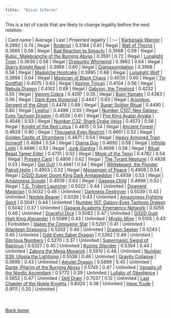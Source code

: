 ```yaml
---
title:  "Disco Inferno"
---
```


This is a list of cards that are likely to change legality before the next rotation.

| Card name | Average | Last | Projected legality |
| :-- |
[Karbonala Warrior](https://db.ygoprodeck.com/card/?search=Karbonala%20Warrior) | 0.2992 | 0.74 | Illegal |
[Rodenut](https://db.ygoprodeck.com/card/?search=Rodenut) | 0.3184 | 0.61 | Illegal |
[Wall of Thorns](https://db.ygoprodeck.com/card/?search=Wall%20of%20Thorns) | 0.3565 | 0.58 | Illegal |
[Bad Reaction to Simochi](https://db.ygoprodeck.com/card/?search=Bad%20Reaction%20to%20Simochi) | 0.3568 | 0.59 | Illegal |
[Rubic, Malebranche of the Burning Abyss](https://db.ygoprodeck.com/card/?search=Rubic,%20Malebranche%20of%20the%20Burning%20Abyss) | 0.3591 | 0.72 | Illegal |
[Lunalight Tiger](https://db.ygoprodeck.com/card/?search=Lunalight%20Tiger) | 0.3630 | 0.58 | Illegal |
[Dragunity Whirlwind](https://db.ygoprodeck.com/card/?search=Dragunity%20Whirlwind) | 0.3962 | 0.64 | Illegal |
[Starry Knight Rayel](https://db.ygoprodeck.com/card/?search=Starry%20Knight%20Rayel) | 0.3966 | 0.60 | Illegal |
[Ojamassimilation](https://db.ygoprodeck.com/card/?search=Ojamassimilation) | 0.3966 | 0.58 | Illegal |
[Madolche Hootcake](https://db.ygoprodeck.com/card/?search=Madolche%20Hootcake) | 0.3995 | 0.68 | Illegal |
[Lunalight Wolf](https://db.ygoprodeck.com/card/?search=Lunalight%20Wolf) | 0.3998 | 0.64 | Illegal |
[Magician of Black Chaos](https://db.ygoprodeck.com/card/?search=Magician%20of%20Black%20Chaos) | 0.4030 | 0.60 | Illegal |
[Tin Goldfish](https://db.ygoprodeck.com/card/?search=Tin%20Goldfish) | 0.4075 | 0.63 | Illegal |
[Kozmo Tincan](https://db.ygoprodeck.com/card/?search=Kozmo%20Tincan) | 0.4104 | 0.56 | Illegal |
[Nebula Dragon](https://db.ygoprodeck.com/card/?search=Nebula%20Dragon) | 0.4162 | 0.68 | Illegal |
[Gabrion, the Timelord](https://db.ygoprodeck.com/card/?search=Gabrion,%20the%20Timelord) | 0.4232 | 0.55 | Illegal |
[Venom Cobra](https://db.ygoprodeck.com/card/?search=Venom%20Cobra) | 0.4297 | 0.55 | Illegal |
[Bujin Yamato](https://db.ygoprodeck.com/card/?search=Bujin%20Yamato) | 0.4383 | 0.56 | Illegal |
[Dark-Eyes Illusionist](https://db.ygoprodeck.com/card/?search=Dark-Eyes%20Illusionist) | 0.4447 | 0.63 | Illegal |
[Arionpos, Serpent of the Ghoti](https://db.ygoprodeck.com/card/?search=Arionpos,%20Serpent%20of%20the%20Ghoti) | 0.4476 | 0.69 | Illegal |
[Super Soldier Ritual](https://db.ygoprodeck.com/card/?search=Super%20Soldier%20Ritual) | 0.4490 | 0.60 | Illegal |
[Leghul](https://db.ygoprodeck.com/card/?search=Leghul) | 0.4496 | 0.55 | Illegal |
[Number C107: Neo Galaxy-Eyes Tachyon Dragon](https://db.ygoprodeck.com/card/?search=Number%20C107:%20Neo%20Galaxy-Eyes%20Tachyon%20Dragon) | 0.4526 | 0.61 | Illegal |
[Fire King Avatar Arvata](https://db.ygoprodeck.com/card/?search=Fire%20King%20Avatar%20Arvata) | 0.4548 | 0.53 | Illegal |
[Number C32: Shark Drake Veiss](https://db.ygoprodeck.com/card/?search=Number%20C32:%20Shark%20Drake%20Veiss) | 0.4573 | 0.56 | Illegal |
[Knight of the Red Lotus](https://db.ygoprodeck.com/card/?search=Knight%20of%20the%20Red%20Lotus) | 0.4615 | 0.54 | Illegal |
[Ancient Forest](https://db.ygoprodeck.com/card/?search=Ancient%20Forest) | 0.4629 | 0.90 | Illegal |
[Thousand-Eyes Restrict](https://db.ygoprodeck.com/card/?search=Thousand-Eyes%20Restrict) | 0.4661 | 0.52 | Illegal |
[Golden Castle of Stromberg](https://db.ygoprodeck.com/card/?search=Golden%20Castle%20of%20Stromberg) | 0.4671 | 0.54 | Illegal |
[Heavy Armored Train Ironwolf](https://db.ygoprodeck.com/card/?search=Heavy%20Armored%20Train%20Ironwolf) | 0.4684 | 0.54 | Illegal |
[Ojama Duo](https://db.ygoprodeck.com/card/?search=Ojama%20Duo) | 0.4690 | 0.58 | Illegal |
[Infinite Light](https://db.ygoprodeck.com/card/?search=Infinite%20Light) | 0.4696 | 0.53 | Illegal |
[Junk Gardna](https://db.ygoprodeck.com/card/?search=Junk%20Gardna) | 0.4699 | 0.58 | Illegal |
[Ritual Beast Tamer Elder](https://db.ygoprodeck.com/card/?search=Ritual%20Beast%20Tamer%20Elder) | 0.4731 | 0.52 | Illegal |
[Monk of the Tenyi](https://db.ygoprodeck.com/card/?search=Monk%20of%20the%20Tenyi) | 0.4782 | 0.54 | Illegal |
[Present Card](https://db.ygoprodeck.com/card/?search=Present%20Card) | 0.4806 | 0.62 | Illegal |
[The Tyrant Neptune](https://db.ygoprodeck.com/card/?search=The%20Tyrant%20Neptune) | 0.4826 | 0.53 | Illegal |
[Get Out!](https://db.ygoprodeck.com/card/?search=Get%20Out!) | 0.4861 | 0.54 | Illegal |
[Whitebeard, the Plunder Patroll Helm](https://db.ygoprodeck.com/card/?search=Whitebeard,%20the%20Plunder%20Patroll%20Helm) | 0.4903 | 0.52 | Illegal |
[Messenger of Peace](https://db.ygoprodeck.com/card/?search=Messenger%20of%20Peace) | 0.4908 | 0.54 | Illegal |
[D/D/D Super Doom King Dark Armageddon](https://db.ygoprodeck.com/card/?search=D/D/D%20Super%20Doom%20King%20Dark%20Armageddon) | 0.4938 | 0.53 | Illegal |
[Amazoness Scouts](https://db.ygoprodeck.com/card/?search=Amazoness%20Scouts) | 0.4939 | 0.63 | Illegal |
[Gagaga Child](https://db.ygoprodeck.com/card/?search=Gagaga%20Child) | 0.4998 | 0.53 | Illegal |
[T.G. Trident Launcher](https://db.ygoprodeck.com/card/?search=T.G.%20Trident%20Launcher) | 0.5022 | 0.44 | Unlimited |
[Downerd Magician](https://db.ygoprodeck.com/card/?search=Downerd%20Magician) | 0.5032 | 0.46 | Unlimited |
[Darkness Destroyer](https://db.ygoprodeck.com/card/?search=Darkness%20Destroyer) | 0.5039 | 0.43 | Unlimited |
[Nimble Beaver](https://db.ygoprodeck.com/card/?search=Nimble%20Beaver) | 0.5039 | 0.43 | Unlimited |
[Amazoness Fighting Spirit](https://db.ygoprodeck.com/card/?search=Amazoness%20Fighting%20Spirit) | 0.5041 | 0.44 | Unlimited |
[Number 107: Galaxy-Eyes Tachyon Dragon](https://db.ygoprodeck.com/card/?search=Number%20107:%20Galaxy-Eyes%20Tachyon%20Dragon) | 0.5042 | 0.37 | Unlimited |
[Gagaga Academy Emergency Network](https://db.ygoprodeck.com/card/?search=Gagaga%20Academy%20Emergency%20Network) | 0.5055 | 0.46 | Unlimited |
[Graceful Dice](https://db.ygoprodeck.com/card/?search=Graceful%20Dice) | 0.5062 | 0.47 | Unlimited |
[D/D/D Gust High King Alexander](https://db.ygoprodeck.com/card/?search=D/D/D%20Gust%20High%20King%20Alexander) | 0.5099 | 0.43 | Unlimited |
[Mystic Mine](https://db.ygoprodeck.com/card/?search=Mystic%20Mine) | 0.5105 | 0.43 | Forbidden |
[Idaten the Conqueror Star](https://db.ygoprodeck.com/card/?search=Idaten%20the%20Conqueror%20Star) | 0.5201 | 0.41 | Unlimited |
[Atlantean Dragoons](https://db.ygoprodeck.com/card/?search=Atlantean%20Dragoons) | 0.5202 | 0.49 | Unlimited |
[Dragon Seeker](https://db.ygoprodeck.com/card/?search=Dragon%20Seeker) | 0.5243 | 0.45 | Unlimited |
[Odd-Eyes Saber Dragon](https://db.ygoprodeck.com/card/?search=Odd-Eyes%20Saber%20Dragon) | 0.5262 | 0.49 | Unlimited |
[Glorious Numbers](https://db.ygoprodeck.com/card/?search=Glorious%20Numbers) | 0.5270 | 0.37 | Unlimited |
[Supermagic Sword of Raptinus](https://db.ygoprodeck.com/card/?search=Supermagic%20Sword%20of%20Raptinus) | 0.5327 | 0.45 | Unlimited |
[Kozmo Sliprider](https://db.ygoprodeck.com/card/?search=Kozmo%20Sliprider) | 0.5394 | 0.44 | Unlimited |
[Zaborg the Mega Monarch](https://db.ygoprodeck.com/card/?search=Zaborg%20the%20Mega%20Monarch) | 0.5510 | 0.48 | Unlimited |
[Number S39: Utopia the Lightning](https://db.ygoprodeck.com/card/?search=Number%20S39:%20Utopia%20the%20Lightning) | 0.5538 | 0.46 | Unlimited |
[Gravity Collapse](https://db.ygoprodeck.com/card/?search=Gravity%20Collapse) | 0.5698 | 0.43 | Unlimited |
[Amulet Dragon](https://db.ygoprodeck.com/card/?search=Amulet%20Dragon) | 0.5699 | 0.45 | Unlimited |
[Dante, Pilgrim of the Burning Abyss](https://db.ygoprodeck.com/card/?search=Dante,%20Pilgrim%20of%20the%20Burning%20Abyss) | 0.5745 | 0.47 | Unlimited |
[Vanadis of the Nordic Ascendant](https://db.ygoprodeck.com/card/?search=Vanadis%20of%20the%20Nordic%20Ascendant) | 0.5772 | 0.39 | Unlimited |
[Lullaby of Obedience](https://db.ygoprodeck.com/card/?search=Lullaby%20of%20Obedience) | 0.5852 | 0.47 | Unlimited |
[Skill Drain](https://db.ygoprodeck.com/card/?search=Skill%20Drain) | 0.7037 | 0.12 | Unlimited |
[Last Chapter of the Noble Knights](https://db.ygoprodeck.com/card/?search=Last%20Chapter%20of%20the%20Noble%20Knights) | 0.8320 | 0.38 | Unlimited |
[Hexe Trude](https://db.ygoprodeck.com/card/?search=Hexe%20Trude) | 0.9111 | 0.20 | Unlimited |

<br>

###### [Back home](index)
